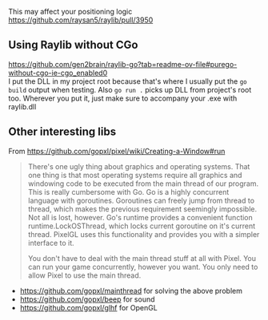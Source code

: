This may affect your positioning logic https://github.com/raysan5/raylib/pull/3950

## Using Raylib without CGo

https://github.com/gen2brain/raylib-go?tab=readme-ov-file#purego-without-cgo-ie-cgo_enabled0  
I put the DLL in my project root because that's where I usually put the `go build` output when testing. Also `go run .` picks up DLL from project's root too. Wherever you put it, just make sure to accompany your .exe with raylib.dll

## Other interesting libs

From https://github.com/gopxl/pixel/wiki/Creating-a-Window#run

> There's one ugly thing about graphics and operating systems. That one thing is that most operating systems require all graphics and windowing code to be executed from the main thread of our program. This is really cumbersome with Go. Go is a highly concurrent language with goroutines. Goroutines can freely jump from thread to thread, which makes the previous requirement seemingly impossible. Not all is lost, however. Go's runtime provides a convenient function runtime.LockOSThread, which locks current goroutine on it's current thread. PixelGL uses this functionality and provides you with a simpler interface to it.
>
> You don't have to deal with the main thread stuff at all with Pixel. You can run your game concurrently, however you want. You only need to allow Pixel to use the main thread.

- https://github.com/gopxl/mainthread for solving the above problem
- https://github.com/gopxl/beep for sound
- https://github.com/gopxl/glhf for OpenGL
